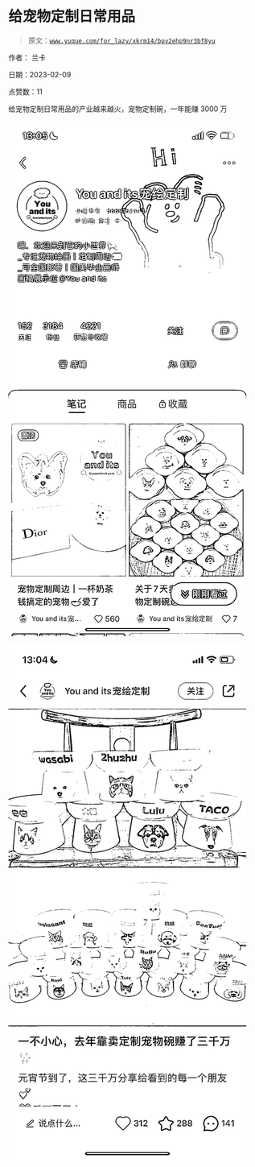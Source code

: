 # 给宠物定制日常用品

> 原文：[`www.yuque.com/for_lazy/xkrm14/bpv2ehp9nr3bf8yu`](https://www.yuque.com/for_lazy/xkrm14/bpv2ehp9nr3bf8yu)

作者： 兰卡

日期：2023-02-09

点赞数：11

给宠物定制日常用品的产业越来越火，宠物定制碗，一年能赚 3000 万

![](img/155f68ff7cfced6422171ad7d8b569fa.png)

![](img/dcc684bb5c8c87950f08672114a7a652.png)



